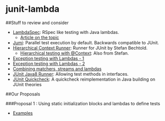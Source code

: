 # junit-lambda

##Stuff to review and consider

- [LambdaSpec](https://github.com/ktoso/lambda-spec): RSpec like testing with Java lambdas.
  - [Article on the topic](http://www.blog.project13.pl/index.php/coding/1830/proof-of-concept-lambdaspec-how-testing-will-look-with-java8/)
- [Jumi](http://jumi.fi/): Parallel test execution by default. Backwards compatible to JUnit.
- [Hierarchical Context Runner](https://github.com/bechte/junit-hierarchicalcontextrunner): Runner for JUnit by Stefan Bechtold.
  - [Hierarchical testing with @Context](https://github.com/bechte/JUT/blob/master/src/test/java/de/bechte/jut/core/TestResultTest.java): Also from Stefan.
- [Exception testing with Lambdas - 1](http://www.codeaffine.com/2014/07/28/clean-junit-throwable-tests-with-java-8-lambdas/)
- [Exception testing with Lambdas - 2](http://blog.jooq.org/2014/05/23/java-8-friday-better-exceptions/)
- [Combining matchers, streams and lambdas](http://blog.jooq.org/2014/05/30/java-8-friday-most-internal-dsls-are-outdated/)
- [JUnit Java8 Runner](https://github.com/motlin/JUnit-Java-8-Runner): Allowing test methods in interfaces.
- [JUnit Quickcheck](https://github.com/pholser/junit-quickcheck): A quickcheck reimplementation in Java building on JUnit theories


##Our Proposals

###Proposal 1 : Using static initialization blocks and lambdas to define tests

- [Examples](https://github.com/junit-team/junit-lambda/blob/master/src/test/java/org/junit/lambda/proposal01)
